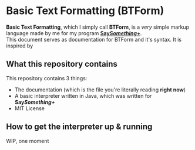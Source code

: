 # Basic Text Formatting (BTForm)
**Basic Text Formatting**, which I simply call **BTForm**, is a *very* simple markup language made by me for my program [**Say*Something+***](https://github.com/CommonPolarity/SaySomethingPlus).<br />
This document serves as documentation for BTForm and it's syntax. It is inspired by 

## What this repository contains
This repository contains 3 things:
- The documentation (which is the file you're literally reading **right now**)
- A basic interpreter written in Java, which was written for **Say*Something+***
- MIT License

## How to get the interpreter up & running
WIP, one moment
